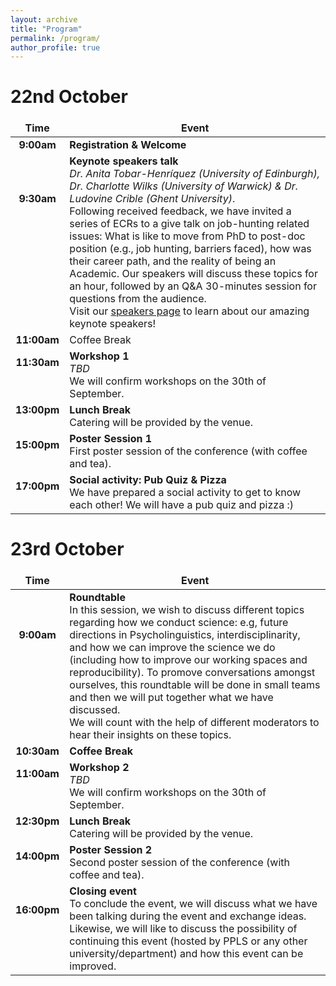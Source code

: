 ```yaml
---
layout: archive
title: "Program"
permalink: /program/
author_profile: true
---
```

<style>
td, th {
   border: none!important;
}
</style>

# 22nd October

Time | Event
:-----:|----------------
**9:00am** | **Registration & Welcome**
**9:30am** <br><br> <br><br> <br><br><br><br>| **Keynote speakers talk** <br> *Dr. Anita Tobar-Henríquez (University of Edinburgh), Dr. Charlotte Wilks (University of Warwick) & Dr. Ludovine Crible (Ghent University)*. <br> Following received feedback, we have invited a series of ECRs to a give talk on job-hunting related issues: What is like to move from PhD to post-doc position (e.g., job hunting, barriers faced), how was their career path, and the reality of being an Academic. Our speakers will discuss these topics for an hour, followed by an Q&A 30-minutes session for questions from the audience. <br> Visit our [speakers page](https://linkedi2022.github.io/speakers/) to learn about our amazing keynote speakers!
**11:00am** | Coffee Break
**11:30am** <br> <br> <br>| **Workshop 1** <br> _TBD_ <br> We will confirm workshops on the 30th of September.
**13:00pm** <br> <br> | **Lunch Break** <br> Catering will be provided by the venue.
**15:00pm** <br> <br> | **Poster Session 1** <br> First poster session of the conference (with coffee and tea).
**17:00pm** <br> <br> | **Social activity: Pub Quiz & Pizza** <br> We have prepared a social activity to get to know each other! We will have a pub quiz and pizza :)
           
# 23rd October

Time | Event
:-----:|--------
**9:00am** <br><br> <br><br> <br><br>| **Roundtable** <br> In this session, we wish to discuss different topics regarding how we conduct science: e.g, future directions in Psycholinguistics, interdisciplinarity, and how we can improve the science we do (including how to improve our working spaces and reproducibility). To promove conversations amongst ourselves, this roundtable will be done in small teams and then we will put together what we have discussed. <br> We will count with the help of different moderators to hear their insights on these topics.
**10:30am** | **Coffee Break**
**11:00am** <br> <br> <br>| **Workshop 2** <br>  _TBD_ <br> We will confirm workshops on the 30th of September.
**12:30pm** <br> <br>| **Lunch Break** <br> Catering will be provided by the venue.
**14:00pm** <br> <br>| **Poster Session 2** <br> Second poster session of the conference (with coffee and tea).
**16:00pm** <br> <br> <br> <br>|  **Closing event** <br> To conclude the event, we will discuss what we have been talking during the event and exchange ideas. Likewise, we will like to discuss the possibility of continuing this event (hosted by PPLS or any other university/department) and how this event can be improved.
